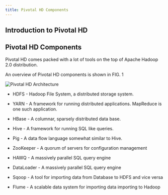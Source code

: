 ```yaml
---
title: Pivotal HD Components
---
```


Introduction to Pivotal HD
-------------------------


Pivotal HD Components
--------------------

Pivotal HD comes packed with a lot of tools on the top of Apache Hadoop 2.0 distribution.


An overview of Pivotal HD components is shown in FIG. 1

![Pivotal HD Architecture](/images/introduction/phd.png)


* HDFS - Hadoop File System, a distributed storage system.

* YARN - A framework for running distributed applications. MapReduce is one such application.

* HBase - A columnar, sparsely distributed data base.

* Hive - A framework for running  SQL like queries.

* Pig - A data flow language somewhat similar to Hive.

* ZooKeeper - A quorum of servers for configuration management

* HAWQ - A massively parallel SQL query engine

* DataLoader - A massively parallel SQL query engine

* Sqoop - A tool for importing data from Database to HDFS and vice versa 

* Flume - A scalable data system for importing data importing to Hadoop

